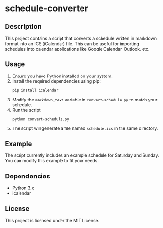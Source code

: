 # schedule-converter

## Description

This project contains a script that converts a schedule written in markdown format into an ICS (iCalendar) file. This can be useful for importing schedules into calendar applications like Google Calendar, Outlook, etc.

## Usage

1. Ensure you have Python installed on your system.
2. Install the required dependencies using pip:
   ```sh
   pip install icalendar
   ```
3. Modify the `markdown_text` variable in `convert-schedule.py` to match your schedule.
4. Run the script:
   ```sh
   python convert-schedule.py
   ```
5. The script will generate a file named `schedule.ics` in the same directory.

## Example

The script currently includes an example schedule for Saturday and Sunday. You can modify this example to fit your needs.

## Dependencies

- Python 3.x
- icalendar

## License

This project is licensed under the MIT License.
